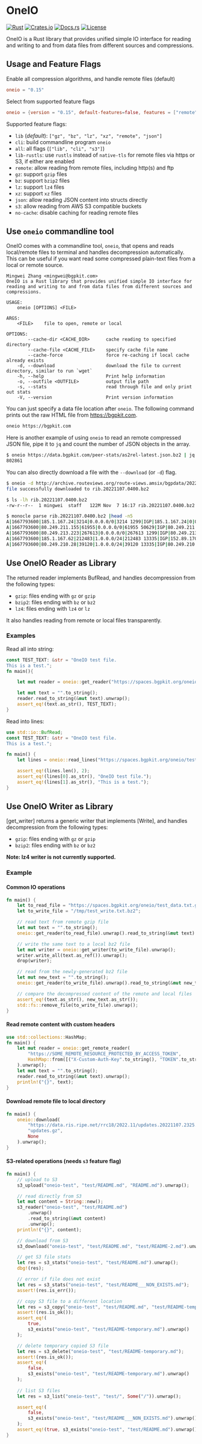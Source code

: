 # OneIO

[![Rust](https://github.com/bgpkit/oneio/actions/workflows/rust.yml/badge.svg)](https://github.com/bgpkit/oneio/actions/workflows/rust.yml)
[![Crates.io](https://img.shields.io/crates/v/oneio)](https://crates.io/crates/oneio)
[![Docs.rs](https://docs.rs/oneio/badge.svg)](https://docs.rs/oneio)
[![License](https://img.shields.io/crates/l/oneio)](https://raw.githubusercontent.com/bgpkit/oneio/main/LICENSE)

OneIO is a Rust library that provides unified simple IO interface for reading and writing to and from data files from different sources and compressions.

## Usage and Feature Flags

Enable all compression algorithms, and handle remote files (default)
```toml
oneio = "0.15"
```

Select from supported feature flags
```toml
oneio = {version = "0.15", default-features=false, features = ["remote", "gz"]}
```

Supported feature flags:
- `lib` (*default*): `["gz", "bz", "lz", "xz", "remote", "json"]`
- `cli`: build commandline program `oneio`
- `all`: all flags (`["lib", "cli", "s3"]`)
- `lib-rustls`: use `rustls` instead of `native-tls` for remote files via https or S3, if either are enabled
- `remote`: allow reading from remote files, including http(s) and ftp
- `gz`: support `gzip` files
- `bz`: support `bzip2` files
- `lz`: support `lz4` files
- `xz`: support `xz` files
- `json`: allow reading JSON content into structs directly
- `s3`: allow reading from AWS S3 compatible buckets
- `no-cache`: disable caching for reading remote files

## Use `oneio` commandline tool

OneIO comes with a commandline tool, `oneio`, that opens and reads local/remote files
to terminal and handles decompression automatically. This can be useful if you want
read some compressed plain-text files from a local or remote source.

```text
Mingwei Zhang <mingwei@bgpkit.com>
OneIO is a Rust library that provides unified simple IO interface for
reading and writing to and from data files from different sources and compressions.

USAGE:
    oneio [OPTIONS] <FILE>

ARGS:
    <FILE>    file to open, remote or local

OPTIONS:
        --cache-dir <CACHE_DIR>      cache reading to specified directory
        --cache-file <CACHE_FILE>    specify cache file name
        --cache-force                force re-caching if local cache already exists
    -d, --download                   download the file to current directory, similar to run `wget`
    -h, --help                       Print help information
    -o, --outfile <OUTFILE>          output file path
    -s, --stats                      read through file and only print out stats
    -V, --version                    Print version information
```

You can just specify a data file location after `oneio`. The following command
prints out the raw HTML file from <https://bgpkit.com>.
```bash
oneio https://bgpkit.com
```

Here is another example of using `oneio` to read an remote compressed JSON file,
pipe it to `jq` and count the number of JSON objects in the array.
```bash
$ oneio https://data.bgpkit.com/peer-stats/as2rel-latest.json.bz2 | jq '.|length'  
802861
```

You can also directly download a file with the `--download` (or `-d`) flag.
```bash
$ oneio -d http://archive.routeviews.org/route-views.amsix/bgpdata/2022.11/RIBS/rib.20221107.0400.bz2
file successfully downloaded to rib.20221107.0400.bz2

$ ls -lh rib.20221107.0400.bz2 
-rw-r--r--  1 mingwei  staff   122M Nov  7 16:17 rib.20221107.0400.bz2

$ monocle parse rib.20221107.0400.bz2 |head -n5
A|1667793600|185.1.167.24|3214|0.0.0.0/0|3214 1299|IGP|185.1.167.24|0|0|3214:3001|NAG||
A|1667793600|80.249.211.155|61955|0.0.0.0/0|61955 50629|IGP|80.249.211.155|0|0||NAG||
A|1667793600|80.249.213.223|267613|0.0.0.0/0|267613 1299|IGP|80.249.213.223|0|0|5469:6000|NAG||
A|1667793600|185.1.167.62|212483|1.0.0.0/24|212483 13335|IGP|152.89.170.244|0|0|13335:10028 13335:19000 13335:20050 13335:20500 13335:20530 lg:212483:1:104|NAG|13335|108.162.243.9
A|1667793600|80.249.210.28|39120|1.0.0.0/24|39120 13335|IGP|80.249.210.28|0|0|13335:10020 13335:19020 13335:20050 13335:20500 13335:20530|AG|13335|141.101.65.254
```
## Use OneIO Reader as Library

The returned reader implements BufRead, and handles decompression from the following types:
- `gzip`: files ending with `gz` or `gzip`
- `bzip2`: files ending with `bz` or `bz2`
- `lz4`: files ending with `lz4` or `lz`

It also handles reading from remote or local files transparently.

### Examples

Read all into string:
```rust
const TEST_TEXT: &str = "OneIO test file.
This is a test.";
fn main(){

    let mut reader = oneio::get_reader("https://spaces.bgpkit.org/oneio/test_data.txt.gz").unwrap();

    let mut text = "".to_string();
    reader.read_to_string(&mut text).unwrap();
    assert_eq!(text.as_str(), TEST_TEXT);
}
```

Read into lines:
```rust
use std::io::BufRead;
const TEST_TEXT: &str = "OneIO test file.
This is a test.";

fn main() {
    let lines = oneio::read_lines("https://spaces.bgpkit.org/oneio/test_data.txt.gz").map(|line| line.unwrap()).collect::<Vec<String>>();

    assert_eq!(lines.len(), 2);
    assert_eq!(lines[0].as_str(), "OneIO test file.");
    assert_eq!(lines[1].as_str(), "This is a test.");
}
```

## Use OneIO Writer as Library

[get_writer] returns a generic writer that implements [Write], and handles decompression from the following types:
- `gzip`: files ending with `gz` or `gzip`
- `bzip2`: files ending with `bz` or `bz2`

**Note: lz4 writer is not currently supported.**

### Example

#### Common IO operations
```rust
fn main() {
    let to_read_file = "https://spaces.bgpkit.org/oneio/test_data.txt.gz";
    let to_write_file = "/tmp/test_write.txt.bz2";

    // read text from remote gzip file
    let mut text = "".to_string();
    oneio::get_reader(to_read_file).unwrap().read_to_string(&mut text).unwrap();

    // write the same text to a local bz2 file
    let mut writer = oneio::get_writer(to_write_file).unwrap();
    writer.write_all(text.as_ref()).unwrap();
    drop(writer);

    // read from the newly-generated bz2 file
    let mut new_text = "".to_string();
    oneio::get_reader(to_write_file).unwrap().read_to_string(&mut new_text).unwrap();

    // compare the decompressed content of the remote and local files
    assert_eq!(text.as_str(), new_text.as_str());
    std::fs::remove_file(to_write_file).unwrap();
}
```

#### Read remote content with custom headers

```rust
use std::collections::HashMap;
fn main() {
    let mut reader = oneio::get_remote_reader(
        "https://SOME_REMOTE_RESOURCE_PROTECTED_BY_ACCESS_TOKEN",
        HashMap::from([("X-Custom-Auth-Key".to_string(), "TOKEN".to_string())])
    ).unwrap();
    let mut text = "".to_string();
    reader.read_to_string(&mut text).unwrap();
    println!("{}", text);
}
```

#### Download remote file to local directory

```rust
fn main() {
    oneio::download(
        "https://data.ris.ripe.net/rrc18/2022.11/updates.20221107.2325.gz",
        "updates.gz",
        None
    ).unwrap();
}
```

#### S3-related operations (needs `s3` feature flag)
```rust
fn main() {
    // upload to S3
    s3_upload("oneio-test", "test/README.md", "README.md").unwrap();

    // read directly from S3
    let mut content = String::new();
    s3_reader("oneio-test", "test/README.md")
        .unwrap()
        .read_to_string(&mut content)
        .unwrap();
    println!("{}", content);

    // download from S3
    s3_download("oneio-test", "test/README.md", "test/README-2.md").unwrap();

    // get S3 file stats
    let res = s3_stats("oneio-test", "test/README.md").unwrap();
    dbg!(res);

    // error if file does not exist
    let res = s3_stats("oneio-test", "test/README___NON_EXISTS.md");
    assert!(res.is_err());

    // copy S3 file to a different location
    let res = s3_copy("oneio-test", "test/README.md", "test/README-temporary.md");
    assert!(res.is_ok());
    assert_eq!(
        true,
        s3_exists("oneio-test", "test/README-temporary.md").unwrap()
    );

    // delete temporary copied S3 file
    let res = s3_delete("oneio-test", "test/README-temporary.md");
    assert!(res.is_ok());
    assert_eq!(
        false,
        s3_exists("oneio-test", "test/README-temporary.md").unwrap()
    );
    
    // list S3 files
    let res = s3_list("oneio-test", "test/", Some("/")).unwrap();

    assert_eq!(
        false,
        s3_exists("oneio-test", "test/README___NON_EXISTS.md").unwrap()
    );
    assert_eq!(true, s3_exists("oneio-test", "test/README.md").unwrap());
}
```
